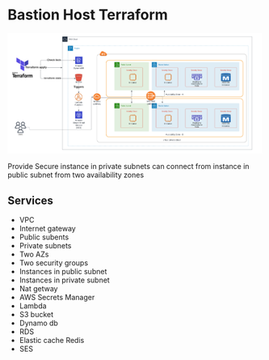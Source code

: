 # Bastion Host Terraform

<img src="./images/Terraform.png" alt="Design - Architecture">

Provide Secure instance in private subnets can connect from instance in public subnet 
from two availability zones

## Services

- VPC
- Internet gateway
- Public subents
- Private subnets
- Two AZs 
- Two security groups
- Instances in public subnet
- Instances in private subnet
- Nat getway
- AWS Secrets Manager
- Lambda 
- S3 bucket
- Dynamo db
- RDS
- Elastic cache Redis
- SES
